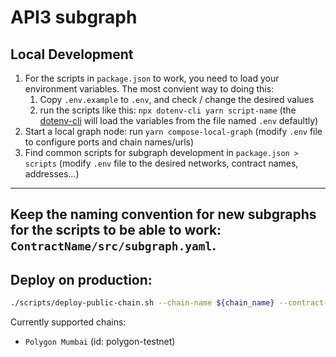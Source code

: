 # API3 subgraph

## Local Development

1. For the scripts in `package.json` to work, you need to load your environment variables. The most convient way to doing this:
   1. Copy `.env.example` to `.env`, and check / change the desired values
   2. run the scripts like this: `npx dotenv-cli yarn script-name` (the [dotenv-cli](https://www.npmjs.com/package/dotenv-cli) will load the variables from the file named `.env` defaultly)
2. Start a local graph node:
   run `yarn compose-local-graph` (modify `.env` file to configure ports and chain names/urls)
3. Find common scripts for subgraph development in `package.json > scripts` (modify `.env` file to the desired networks, contract names, addresses...)

---

## Keep the naming convention for new subgraphs for the scripts to be able to work: `ContractName/src/subgraph.yaml`.

## Deploy on production:

```bash
./scripts/deploy-public-chain.sh --chain-name ${chain_name} --contract-name ${contract_name}
```

Currently supported chains:

- `Polygon Mumbai` (id: polygon-testnet)
